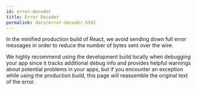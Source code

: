 ```yaml
---
id: error-decoder
title: Error Decoder
permalink: docs/error-decoder.html
---
```


In the minified production build of React, we avoid sending down full error messages in order to reduce the number of bytes sent over the wire.

We highly recommend using the development build locally when debugging your app since it tracks additional debug info and provides helpful warnings about potential problems in your apps, but if you encounter an exception while using the production build, this page will reassemble the original text of the error.

<script src="/reacc/js/errorMap.js"></script>
<div class="error-decoder-container"></div>
<script src="/reacc/js/ErrorDecoderComponent.js"></script>
